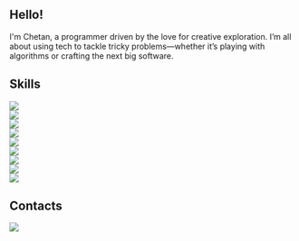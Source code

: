 <h2>Hello!</h2>
<p>
I'm Chetan, a programmer driven by the love for creative exploration. I’m all about using tech to tackle tricky problems—whether it’s playing with algorithms or crafting the next big software.
</p>

<h2>Skills</h2>
<p>
</p>
<p>
<img src="https://img.shields.io/badge/JavaScript-F7DF1E?style=for-the-badge&logo=javascript&logoColor=black"><br>
<img src="https://img.shields.io/badge/Python-3776AB?style=for-the-badge&logo=python&logoColor=white"><br>
<img src="https://img.shields.io/badge/React-20232A?style=for-the-badge&logo=react&logoColor=61DAFB"><br>
<img src="https://img.shields.io/badge/MongoDB-4EA94B?style=for-the-badge&logo=mongodb&logoColor=white"><br>
<img src="https://img.shields.io/badge/tailwindcss-%2338B2AC.svg?style=for-the-badge&logo=tailwind-css&logoColor=white"><br>
  <img src="https://img.shields.io/badge/Spring-6DB33F?style=for-the-badge&logo=spring&logoColor=white"><br>
<img src="https://img.shields.io/badge/Java-ED8B00?style=for-the-badge&logo=openjdk&logoColor=white"><br>
  <img src="https://img.shields.io/badge/C%2B%2B-00599C?style=for-the-badge&logo=c%2B%2B&logoColor=white"><br>
  <img src="https://img.shields.io/badge/Node.js-43853D?style=for-the-badge&logo=node.js&logoColor=white"><br>
</p>

<h2>Contacts</h2>
<p>
<a href="mailto:chetanchal.cs@gmail.com"><img src="https://img.shields.io/badge/Gmail-D14836?style=for-the-badge&logo=gmail&logoColor=white"></a>
</p>
